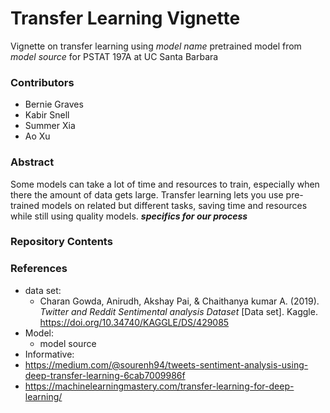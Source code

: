 # Transfer Learning Vignette

Vignette on transfer learning using *model name* pretrained model from *model source* for PSTAT 197A at UC Santa Barbara

### Contributors
* Bernie Graves
* Kabir Snell
* Summer Xia
* Ao Xu

### Abstract
Some models can take a lot of time and resources to train, especially when there the amount of data gets large. Transfer learning lets you use pre-trained models on related but different tasks, saving time and resources while still using quality models. ***specifics for our process*** 

### Repository Contents


### References
* data set:
  * Charan Gowda, Anirudh, Akshay Pai, &amp; Chaithanya kumar A. (2019). <i>Twitter and Reddit Sentimental analysis Dataset</i> [Data set]. Kaggle. https://doi.org/10.34740/KAGGLE/DS/429085
* Model:
  * model source
* Informative:
 * https://medium.com/@sourenh94/tweets-sentiment-analysis-using-deep-transfer-learning-6cab7009986f
 * https://machinelearningmastery.com/transfer-learning-for-deep-learning/
